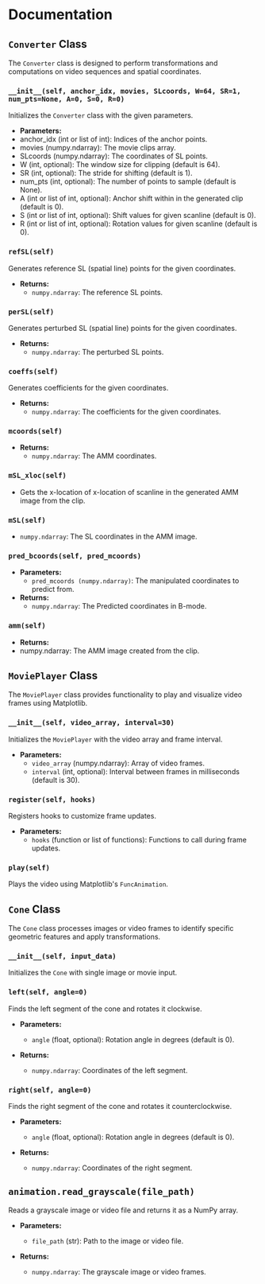 # Documentation

## `Converter` Class

The `Converter` class is designed to perform transformations and computations on video sequences and spatial coordinates.

### `__init__(self, anchor_idx, movies, SLcoords, W=64, SR=1, num_pts=None, A=0, S=0, R=0)`

Initializes the `Converter` class with the given parameters.

- **Parameters:**
- anchor_idx (int or list of int): Indices of the anchor points.
- movies (numpy.ndarray): The movie clips array.
- SLcoords (numpy.ndarray): The coordinates of SL points.
- W (int, optional): The window size for clipping (default is 64).
- SR (int, optional): The stride for shifting (default is 1).
- num_pts (int, optional): The number of points to sample (default is None).
- A (int or list of int, optional): Anchor shift within in the generated clip (default is 0).
- S (int or list of int, optional): Shift values for given scanline (default is 0).
- R (int or list of int, optional): Rotation values for given scanline (default is 0).

### `refSL(self)`

Generates reference SL (spatial line) points for the given coordinates.

- **Returns:**
  - `numpy.ndarray`: The reference SL points.

### `perSL(self)`

Generates perturbed SL (spatial line) points for the given coordinates.

- **Returns:**
  - `numpy.ndarray`: The perturbed SL points.

### `coeffs(self)`

Generates coefficients for the given coordinates.

- **Returns:**
  - `numpy.ndarray`: The coefficients for the given coordinates.

### `mcoords(self)`

- **Returns:**
  - `numpy.ndarray`: The AMM coordinates.


###  `mSL_xloc(self)`
   - Gets the x-location of x-location of scanline in the generated AMM image from the clip.

### `mSL(self)`
  - `numpy.ndarray`: The SL coordinates in the AMM image.

### `pred_bcoords(self, pred_mcoords)`
- **Parameters:**
  - `pred_mcoords (numpy.ndarray)`: The manipulated coordinates to predict from.
- **Returns:**
  - `numpy.ndarray`: The Predicted coordinates in B-mode. 

### `amm(self)`
- **Returns:**
- numpy.ndarray: The AMM image created from the clip.

## `MoviePlayer` Class

The `MoviePlayer` class provides functionality to play and visualize video frames using Matplotlib.

### `__init__(self, video_array, interval=30)`

Initializes the `MoviePlayer` with the video array and frame interval.

- **Parameters:**
  - `video_array` (numpy.ndarray): Array of video frames.
  - `interval` (int, optional): Interval between frames in milliseconds (default is 30).

### `register(self, hooks)`

Registers hooks to customize frame updates.

- **Parameters:**
  - `hooks` (function or list of functions): Functions to call during frame updates.

### `play(self)`

Plays the video using Matplotlib's `FuncAnimation`.

## `Cone` Class

The `Cone` class processes images or video frames to identify specific geometric features and apply transformations.

### `__init__(self, input_data)`

Initializes the `Cone` with single image or movie input.


### `left(self, angle=0)`

Finds the left segment of the cone and rotates it clockwise.

- **Parameters:**
  - `angle` (float, optional): Rotation angle in degrees (default is 0).

- **Returns:**
  - `numpy.ndarray`: Coordinates of the left segment.

### `right(self, angle=0)`

Finds the right segment of the cone and rotates it counterclockwise.

- **Parameters:**
  - `angle` (float, optional): Rotation angle in degrees (default is 0).

- **Returns:**
  - `numpy.ndarray`: Coordinates of the right segment.

## `animation.read_grayscale(file_path)`

Reads a grayscale image or video file and returns it as a NumPy array.

- **Parameters:**
  - `file_path` (str): Path to the image or video file.

- **Returns:**
  - `numpy.ndarray`: The grayscale image or video frames.